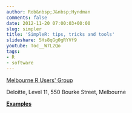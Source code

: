 ```yaml
---
author: Rob&nbsp;J&nbsp;Hyndman
comments: false
date: 2012-11-20 07:00:03+00:00
slug: simpler
title: 'SimpleR: tips, tricks and tools'
slideshare: 5Hs8qGg0gRYVf9
youtube: Toc__W7L2Qo
tags:
- R
- software
---
```


[Melbourne R Users' Group](http://www.meetup.com/MelbURN-Melbourne-Users-of-R-Network/events/58128072/)

Deloitte, Level 11, 550 Bourke Street, Melbourne

**[Examples](/talks/SimpleR.R)**
